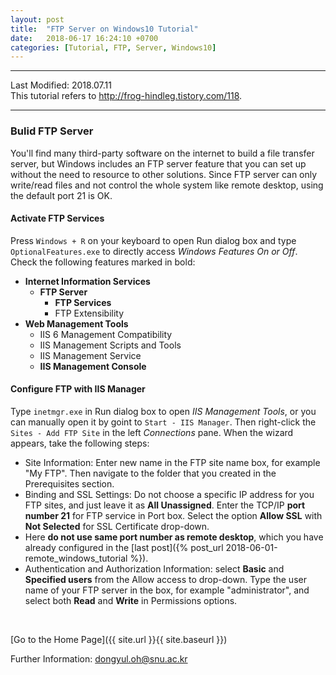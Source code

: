 ```yaml
---
layout: post
title:  "FTP Server on Windows10 Tutorial"
date:   2018-06-17 16:24:10 +0700
categories: [Tutorial, FTP, Server, Windows10]
---
```


---

Last Modified: 2018.07.11  
This tutorial refers to http://frog-hindleg.tistory.com/118.

---
### Bulid FTP Server 

You'll find many third-party software on the internet to build a file transfer server, but Windows includes an FTP server feature that you can set up without the need to resource to other solutions. Since FTP server can only write/read files and not control the whole system like remote desktop, using the default port 21 is OK.

#### Activate FTP Services

Press `Windows + R` on your keyboard to open Run dialog box and type `OptionalFeatures.exe` to directly access *Windows Features On or Off*.  Check the following features marked in bold:

- **Internet Information Services**
    - **FTP Server**
        - **FTP Services**
        - FTP Extensibility
- **Web Management Tools**
    - IIS 6 Management Compatibility
    - IIS Management Scripts and Tools
    - IIS Management Service
    - **IIS Management Console**



#### Configure FTP with IIS Manager  

Type `inetmgr.exe` in Run dialog box to open *IIS Management Tools*, or you can manually open it by goint to `Start - IIS Manager`.  Then right-click the `Sites - Add FTP Site` in the left *Connections* pane. When the wizard appears, take the following steps:

- Site Information: Enter new name in the FTP site name box, for example "My FTP". Then navigate to the folder that you created in the Prerequisites section.
- Binding and SSL Settings: Do not choose a specific IP address for you FTP sites, and just leave it as **All Unassigned**. Enter the TCP/IP **port number 21** for FTP service in Port box. Select the option **Allow SSL** with **Not Selected** for SSL Certificate drop-down. 
- Here **do not use same port number as remote desktop**, which you have already configured in the [last post]({% post_url 2018-06-01-remote_windows_tutorial %}).
- Authentication and Authorization Information: select **Basic** and **Specified users** from the Allow access to drop-down. Type the user name of your FTP server in the box, for example "administrator", and select both **Read** and **Write** in Permissions options.  

<br/>

[Go to the Home Page]({{ site.url }}{{ site.baseurl }})

Further Information: <dongyul.oh@snu.ac.kr>

<br/>

